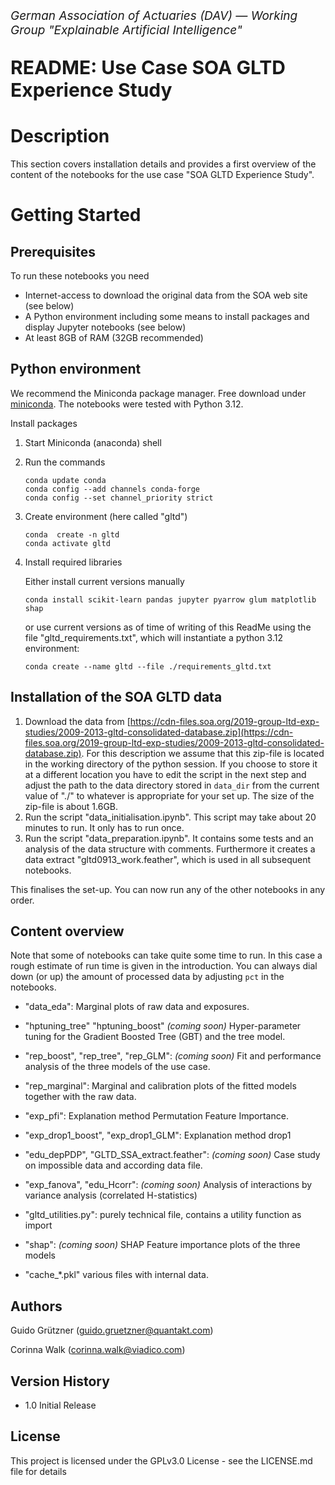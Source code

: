 <!-- Simon-Style -->
<p style="font-size:19px; text-align:left; margin-top:    15px;"><i>German Association of Actuaries (DAV) — Working Group "Explainable Artificial Intelligence"</i></p>
<p style="font-size:30px; text-align:left; margin-bottom: 15px"><b>README: Use Case SOA GLTD Experience Study<br>
</b></p>
<p style="font-size:19px; text-align:left; margin-bottom: 15px; margin-bottom: 15px">

# Description

This section covers installation details and provides a first overview of the content of the notebooks for the use case "SOA GLTD Experience Study". 

# Getting Started

## Prerequisites

To run these notebooks you need

* Internet-access to download the original data from the SOA web site (see below)
* A Python environment including some means to install packages and display Jupyter notebooks (see below)
* At least 8GB of RAM (32GB recommended) 

## Python environment

We recommend the Miniconda package manager. Free download under [miniconda](https://docs.anaconda.com/free/miniconda/miniconda-other-installer-links/).
The notebooks were tested with Python 3.12.

Install packages

1.	Start Miniconda (anaconda) shell
2.	Run the commands

    ```
    conda update conda
    conda config --add channels conda-forge
    conda config --set channel_priority strict
    ```
3.	Create environment (here called "gltd")

    ```
    conda  create -n gltd
    conda activate gltd
    ```
4.	Install required libraries
    
    Either install current versions manually

    ```
    conda install scikit-learn pandas jupyter pyarrow glum matplotlib shap
    ```
    
    or use current versions as of time of writing of this ReadMe using the file "gltd_requirements.txt", which will instantiate a python 3.12 environment:

    ```
    conda create --name gltd --file ./requirements_gltd.txt
    ```

## Installation of the SOA GLTD data

1. Download the data from [https://cdn-files.soa.org/2019-group-ltd-exp-studies/2009-2013-gltd-consolidated-database.zip](https://cdn-files.soa.org/2019-group-ltd-exp-studies/2009-2013-gltd-consolidated-database.zip). For this description we assume that this zip-file is located in the working directory of the python session. If you choose to store it at a different location you have to edit the script in the next step and adjust the path to the data directory stored in `data_dir` from the current value of "./" to whatever is appropriate for your set up. The size of the zip-file is about 1.6GB.
2. Run the script "data_initialisation.ipynb". This script may take about 20 minutes to run. It only has to run once.
3. Run the script "data_preparation.ipynb". It contains some tests and an analysis of the data structure with comments. Furthermore it creates a data extract "gltd0913_work.feather", which is used in all subsequent notebooks.

This finalises the set-up. You can now run any of the other notebooks in any order.

## Content overview

Note that some of notebooks can take quite some time to run. In this case a rough estimate of run time is given in the introduction. You can always dial down (or up) the amount of processed data by adjusting `pct` in the notebooks.

* "data_eda": Marginal plots of raw data and exposures.
* "hptuning_tree" "hptuning_boost" *(coming soon)* Hyper-parameter tuning for the Gradient Boosted Tree (GBT) and the tree model.
* "rep_boost", "rep_tree", "rep_GLM": *(coming soon)* Fit and performance analysis of the three models of the use case.

* "rep_marginal": Marginal and calibration plots of the fitted models together with the raw data.
* "exp_pfi": Explanation method Permutation Feature Importance.
* "exp_drop1_boost", "exp_drop1_GLM": Explanation method drop1
* "edu_depPDP", "GLTD_SSA_extract.feather": *(coming soon)* Case study on impossible data and according data file.
* "exp_fanova", "edu_Hcorr": *(coming soon)* Analysis of interactions by variance analysis (correlated H-statistics)
* "gltd_utilities.py": purely technical file, contains a utility function as import
* "shap": *(coming soon)* SHAP Feature importance plots of the three models
* "cache_*.pkl" various files with internal data.

## Authors

Guido Grützner (<a href="mailto:guido.gruetzner@quantakt.com">guido.gruetzner@quantakt.com</a>)

Corinna Walk  (<a href="mailto:corinna.walk@viadico.com">corinna.walk@viadico.com</a>)

## Version History

* 1.0 Initial Release

## License

This project is licensed under the GPLv3.0 License - see the LICENSE.md file for details